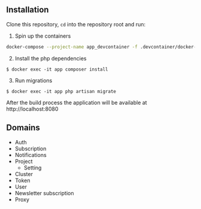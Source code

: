 ## Installation

Clone this repository, `cd` into the repository root and run:

1. Spin up the containers
```bash
docker-compose --project-name app_devcontainer -f .devcontainer/docker-compose.yml up --build
```

2. Install the php dependencies
```
$ docker exec -it app composer install
```

3. Run migrations
```
$ docker exec -it app php artisan migrate
```

After the build process the application will be available at http://localhost:8080

## Domains

* Auth
* Subscription
* Notifications
* Project
	* Setting
* Cluster
* Token
* User
* Newsletter subscription
* Proxy